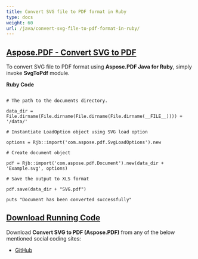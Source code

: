 ```yaml
---
title: Convert SVG file to PDF format in Ruby
type: docs
weight: 60
url: /java/convert-svg-file-to-pdf-format-in-ruby/
---
```


## <ins>**Aspose.PDF - Convert SVG to PDF**
To convert SVG file to PDF format using **Aspose.PDF Java for Ruby**, simply invoke **SvgToPdf** module.

**Ruby Code**
```

# The path to the documents directory.

data_dir = File.dirname(File.dirname(File.dirname(File.dirname(__FILE__)))) + '/data/'

# Instantiate LoadOption object using SVG load option

options = Rjb::import('com.aspose.pdf.SvgLoadOptions').new

# Create document object

pdf = Rjb::import('com.aspose.pdf.Document').new(data_dir + 'Example.svg', options)

# Save the output to XLS format

pdf.save(data_dir + "SVG.pdf")

puts "Document has been converted successfully"
```


## <ins>**Download Running Code**
Download **Convert SVG to PDF (Aspose.PDF)** from any of the below mentioned social coding sites:

- [GitHub](https://github.com/aspose-pdf/Aspose.PDF-for-Java/tree/master/Plugins/Aspose_Pdf_Java_for_Ruby/lib/asposepdfjava/Converter/svgtopdf.rb)
